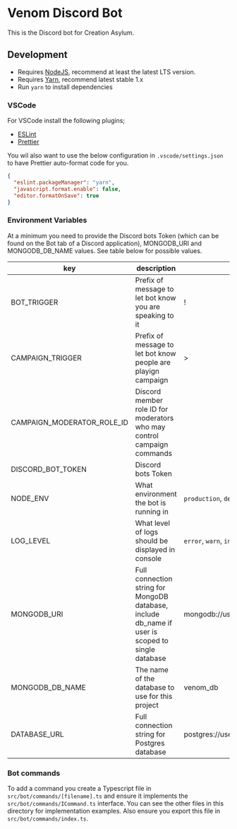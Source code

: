 # Venom Discord Bot

This is the Discord bot for Creation Asylum.

## Development

- Requires [NodeJS](https://nodejs.org/), recommend at least the latest LTS version.
- Requires [Yarn](https://classic.yarnpkg.com/lang/en/), recommend latest stable 1.x
- Run `yarn` to install dependencies

### VSCode

For VSCode install the following plugins;

- [ESLint](https://marketplace.visualstudio.com/items?itemName=dbaeumer.vscode-eslint)
- [Prettier](https://marketplace.visualstudio.com/items?itemName=esbenp.prettier-vscode)

You wil also want to use the below configuration in `.vscode/settings.json` to have Prettier auto-format code for you.

```json
{
  "eslint.packageManager": "yarn",
  "javascript.format.enable": false,
  "editor.formatOnSave": true
}
```

### Environment Variables

At a minimum you need to provide the Discord bots Token (which can be found on the Bot tab of a Discord application), MONGODB_URI and MONGODB_DB_NAME values. See table below for possible values.

| key               | description                                                                                       | example                                                |
| ----------------- | ------------------------------------------------------------------------------------------------- | ------------------------------------------------------ |
| BOT_TRIGGER       | Prefix of message to let bot know you are speaking to it                                          | !                                                      |
| CAMPAIGN_TRIGGER  | Prefix of message to let bot know people are playign campaign                                     | >                                                      |
| CAMPAIGN_MODERATOR_ROLE_ID | Discord member role ID for moderators who may control campaign commands                  |       
| DISCORD_BOT_TOKEN | Discord bots Token                                                                                |                                                        |
| NODE_ENV          | What environment the bot is running in                                                            | `production`, `development` or `test`                  |
| LOG_LEVEL         | What level of logs should be displayed in console                                                 | `error`, `warn`, `info`, `verbose`, `debug` or `silly` |
| MONGODB_URI       | Full connection string for MongoDB database, include db_name if user is scoped to single database | mongodb://user:password@localhost:27017/venom_db       |
| MONGODB_DB_NAME   | The name of the database to use for this project                                                  | venom_db                                               |
| DATABASE_URL      | Full connection string for Postgres database                                                      | postgres://user:password@localhost:5432/db_name        |

### Bot commands

To add a command you create a Typescript file in `src/bot/commands/[filename].ts` and ensure it implements the `src/bot/commands/ICommand.ts` interface. You can see the other files in this directory for implementation examples. Also ensure you export this file in `src/bot/commands/index.ts`.
